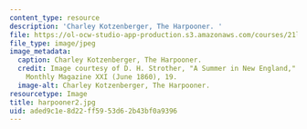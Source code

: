 ```yaml
---
content_type: resource
description: 'Charley Kotzenberger, The Harpooner. '
file: https://ol-ocw-studio-app-production.s3.amazonaws.com/courses/21l-705-major-authors-melville-and-morrison-fall-2003/aded9c1e8d22ff5953d62b43bf0a9396_harpooner2.jpg
file_type: image/jpeg
image_metadata:
  caption: Charley Kotzenberger, The Harpooner.
  credit: Image courtesy of D. H. Strother, "A Summer in New England," in Harper's
    Monthly Magazine XXI (June 1860), 19.
  image-alt: Charley Kotzenberger, The Harpooner.
resourcetype: Image
title: harpooner2.jpg
uid: aded9c1e-8d22-ff59-53d6-2b43bf0a9396
---
```

